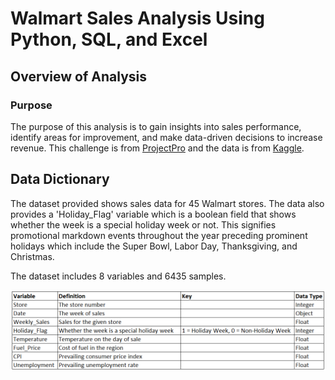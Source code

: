 # Walmart Sales Analysis Using Python, SQL, and Excel

## Overview of Analysis

### Purpose

The purpose of this analysis is to gain insights into sales performance, identify areas for improvement, and make data-driven decisions to increase revenue. This challenge is from [ProjectPro](https://www.projectpro.io/article/sql-database-projects-for-data-analysis-to-practice/565) and the data is from [Kaggle](https://www.kaggle.com/datasets/yasserh/walmart-dataset).

## Data Dictionary

The dataset provided shows sales data for 45 Walmart stores. The data also provides a 'Holiday_Flag' variable which is a boolean field that shows whether the week is a special holiday week or not. This signifies promotional markdown events throughout the year preceding prominent holidays which include the Super Bowl, Labor Day, Thanksgiving, and Christmas.

The dataset includes 8 variables and 6435 samples.

![Data Dictionary](Images/walmart_data_dictionary.png)

